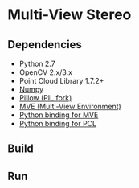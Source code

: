 Multi-View Stereo
=================

## Dependencies

- Python 2.7
- OpenCV 2.x/3.x
- Point Cloud Library 1.7.2+
- [Numpy](http://www.numpy.org/)
- [Pillow (PIL fork)](https://github.com/python-pillow/Pillow)
- [MVE (Multi-View Environment)](https://github.com/simonfuhrmann/mve)
- [Python binding for MVE](https://github.com/davll/py-mve)
- [Python binding for PCL](https://github.com/strawlab/python-pcl)

## Build
## Run
